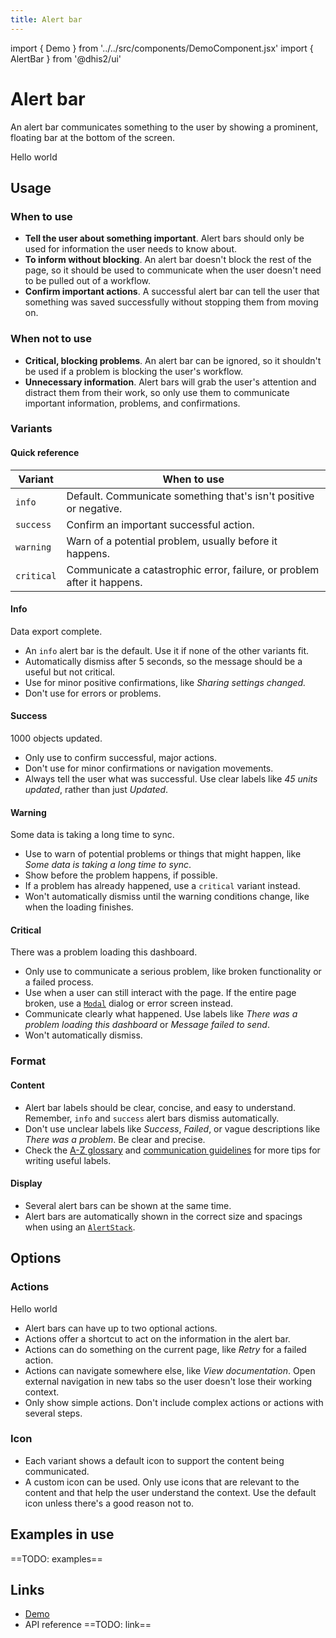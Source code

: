 ```yaml
---
title: Alert bar
---
```


import { Demo } from '../../src/components/DemoComponent.jsx'
import { AlertBar } from '@dhis2/ui'

# Alert bar

An alert bar communicates something to the user by showing a prominent, floating bar at the bottom of the screen.

<Demo>
    <AlertBar permanent>Hello world</AlertBar>
</Demo>

## Usage

### When to use

-   **Tell the user about something important**. Alert bars should only be used for information the user needs to know about.
-   **To inform without blocking**. An alert bar doesn't block the rest of the page, so it should be used to communicate when the user doesn't need to be pulled out of a workflow.
-   **Confirm important actions**. A successful alert bar can tell the user that something was saved successfully without stopping them from moving on.

### When not to use

-   **Critical, blocking problems**. An alert bar can be ignored, so it shouldn't be used if a problem is blocking the user's workflow.
-   **Unnecessary information**. Alert bars will grab the user's attention and distract them from their work, so only use them to communicate important information, problems, and confirmations.

### Variants

#### Quick reference

| Variant    | When to use                                                             |
| ---------- | ----------------------------------------------------------------------- |
| `info`     | Default. Communicate something that's isn't positive or negative.       |
| `success`  | Confirm an important successful action.                                 |
| `warning`  | Warn of a potential problem, usually before it happens.                 |
| `critical` | Communicate a catastrophic error, failure, or problem after it happens. |

#### Info

<Demo>
    <AlertBar permanent>Data export complete.</AlertBar>
</Demo>

-   An `info` alert bar is the default. Use it if none of the other variants fit.
-   Automatically dismiss after 5 seconds, so the message should be a useful but not critical.
-   Use for minor positive confirmations, like _Sharing settings changed._
-   Don't use for errors or problems.

#### Success

<Demo>
    <AlertBar success permanent>1000 objects updated.</AlertBar>
</Demo>

-   Only use to confirm successful, major actions.
-   Don't use for minor confirmations or navigation movements.
-   Always tell the user what was successful. Use clear labels like _45 units updated_, rather than just _Updated_.

#### Warning

<Demo>
    <AlertBar warning permanent>Some data is taking a long time to sync.</AlertBar>
</Demo>

-   Use to warn of potential problems or things that might happen, like _Some data is taking a long time to sync_.
-   Show before the problem happens, if possible.
-   If a problem has already happened, use a `critical` variant instead.
-   Won't automatically dismiss until the warning conditions change, like when the loading finishes.

#### Critical

<Demo>
    <AlertBar critical permanent>There was a problem loading this dashboard.</AlertBar>
</Demo>

-   Only use to communicate a serious problem, like broken functionality or a failed process.
-   Use when a user can still interact with the page. If the entire page broken, use a [`Modal`](modal.md) dialog or error screen instead.
-   Communicate clearly what happened. Use labels like _There was a problem loading this dashboard_ or _Message failed to send_.
-   Won't automatically dismiss.

### Format

#### Content

-   Alert bar labels should be clear, concise, and easy to understand. Remember, `info` and `success` alert bars dismiss automatically.
-   Don't use unclear labels like _Success_, _Failed_, or vague descriptions like _There was a problem_. Be clear and precise.
-   Check the [A-Z glossary](../patterns/glossary.md) and [communication guidelines](../principles/content-communication.md) for more tips for writing useful labels.

#### Display

-   Several alert bars can be shown at the same time.
-   Alert bars are automatically shown in the correct size and spacings when using an [`AlertStack`](https://ui.dhis2.nu/demo/?path=/story/feedback-alerts-alert-stack--default).

## Options

### Actions

<Demo>
    <AlertBar actions
={[
                {
                    label: 'Save',
                },
                {
                    label: 'Cancel',
                }
            ]} permanent>Hello world</AlertBar>
</Demo>

-   Alert bars can have up to two optional actions.
-   Actions offer a shortcut to act on the information in the alert bar.
-   Actions can do something on the current page, like _Retry_ for a failed action.
-   Actions can navigate somewhere else, like _View documentation_. Open external navigation in new tabs so the user doesn't lose their working context.
-   Only show simple actions. Don't include complex actions or actions with several steps.

### Icon

-   Each variant shows a default icon to support the content being communicated.
-   A custom icon can be used. Only use icons that are relevant to the content and that help the user understand the context. Use the default icon unless there's a good reason not to.

## Examples in use

==TODO: examples==

## Links

-   [Demo](https://ui.dhis2.nu/demo/?path=/story/feedback-alerts-alert-bar--default)
-   API reference ==TODO: link==
